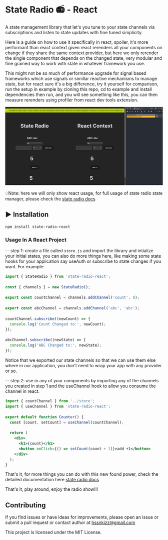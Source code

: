 # State Radio 📻 - React

A state management library that let's you tune to your state channels via subscriptions and listen to state updates with fine tuned simplicity.

Here is a guide on how to use it specifically in react, spoiler, it's more performant than react context given react rerenders all your components on change if they share the same context provider, but here we only rerender the single component that depends on the changed state, very modular and fine grained way to work with state in whatever framework you use.

This might not be so much of performance upgrade for signal based frameworks which use signals or simillar reactive mechanisms to manage state, but for react sure it's a big difference, try it yourself for comparison, run the setup in example by cloning this repo, cd to example and install dependencies then run, and you will see something like this, you can then measure rerenders using profiler from react dev tools extension.

![demo screenshot](./radio-vs-context.png)

💡Note: here we will only show react usage, for full usage of state radio state manager, please check the [state radio docs](https://github.com/Hussseinkizz/state-radio)

## ▶️ Installation

```bash
npm install state-radio-react
```

### Usage In A React Project

-- step 1: create a file called `store.js` and import the library and intialize your initial states, you can also do more things here, like making some state hooks for your application say useAuth or subscribe to state changes if you want. For example:

``` jsx
import { StateRadio } from 'state-radio-react';

const { channels } = new StateRadio();

export const countChannel = channels.addChannel('count', 0);

export const abcChannel = channels.addChannel('abc', 'abc');

countChannel.subscribe((newCount) => {
  console.log('Count Changed to:', newCount);
});

abcChannel.subscribe((newState) => {
  console.log('ABC Changed to:', newState);
});

```

Notice that we exported our state channels so that we can use them else where in our application, you don't need to wrap your app with any provider or so.

-- step 2: use in any of your components by importing any of the channels you created in step 1 and the useChannel hook to allow you consume the channel in react.

``` jsx
import { countChannel } from '../store';
import { useChannel } from 'state-radio-react';

export default function Counter() {
  const [count, setCount] = useChannel(countChannel);

  return (
    <div>
      <h1>{count}</h1>
      <button onClick={() => setCount(count + 1)}>add +1</button>
    </div>
  );
}

```

That's it, for more things you can do with this new found power, check the detailed documentation here [state radio docs](https://github.com/Hussseinkizz/state-radio)

That's it, play around, enjoy the radio show!!!

## Contributing

If you find issues or have ideas for improvements, please open an issue or submit a pull request or contact author at [hssnkizz@gmail.com]('hssnkizz@gmail.com')

This project is licensed under the MIT License.

